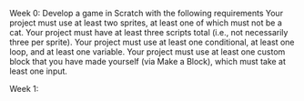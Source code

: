 Week 0: Develop a game in Scratch with the following requirements
          Your project must use at least two sprites, at least one of which must not be a cat.
          Your project must have at least three scripts total (i.e., not necessarily three per sprite).
          Your project must use at least one conditional, at least one loop, and at least one variable.
          Your project must use at least one custom block that you have made yourself (via Make a Block), which must take at least one input.

Week 1:
